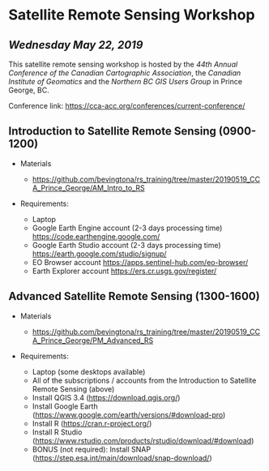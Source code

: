 # **Satellite Remote Sensing Workshop** 
## *Wednesday May 22, 2019*

This satellite remote sensing workshop is hosted by the *44th Annual Conference of the Canadian Cartographic Association*, the *Canadian  Institute of Geomatics* and the *Northern BC GIS Users Group* in Prince George, BC. 

Conference link: https://cca-acc.org/conferences/current-conference/

## **Introduction to Satellite Remote Sensing**  (0900-1200) 

* Materials  
  * https://github.com/bevingtona/rs_training/tree/master/20190519_CCA_Prince_George/AM_Intro_to_RS

* Requirements:  
  * Laptop
  * Google Earth Engine account (2-3 days processing time) https://code.earthengine.google.com/ 
  * Google Earth Studio account (2-3 days processing time) https://earth.google.com/studio/signup/ 
  * EO Browser account https://apps.sentinel-hub.com/eo-browser/ 
  * Earth Explorer account https://ers.cr.usgs.gov/register/ 

## **Advanced Satellite Remote Sensing** (1300-1600) 

* Materials  
  * https://github.com/bevingtona/rs_training/tree/master/20190519_CCA_Prince_George/PM_Advanced_RS

* Requirements: 
  * Laptop (some desktops available)
  * All of the subscriptions / accounts from the Introduction to Satellite Remote Sensing (above)
  * Install QGIS 3.4 (https://download.qgis.org/)
  * Install Google Earth (https://www.google.com/earth/versions/#download-pro)
  * Install R (https://cran.r-project.org/)
  * Install R Studio (https://www.rstudio.com/products/rstudio/download/#download)
  * BONUS (not required): Install SNAP (https://step.esa.int/main/download/snap-download/)